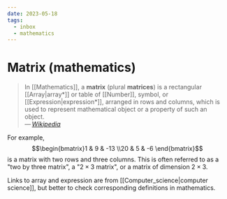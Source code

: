```yaml
---
date: 2023-05-18
tags:
  - inbox
  - mathematics
---
```


# Matrix (mathematics)

> In [[Mathematics]], a **matrix** (plural **matrices**) is a rectangular
> [[Array|array*]] or table of [[Number]], symbol, or
> [[Expression|expression*]], arranged in rows and columns,
> which is used to represent mathematical object or a property of such an
> object.\
> — <cite>[Wikipedia](https://en.wikipedia.org/wiki/Matrix_\(mathematics\))</cite>

For example, $$\begin{bmatrix}1 & 9 & -13 \\20 & 5 & -6 \end{bmatrix}$$
is a matrix with two rows and three columns. This is often referred to as a
"two by three matrix", a "$2\times 3$ matrix", or a matrix of dimension
$2\times 3$.

Links to array and expression are from [[Computer_science|computer science]],
but better to check corresponding definitions in mathematics.
